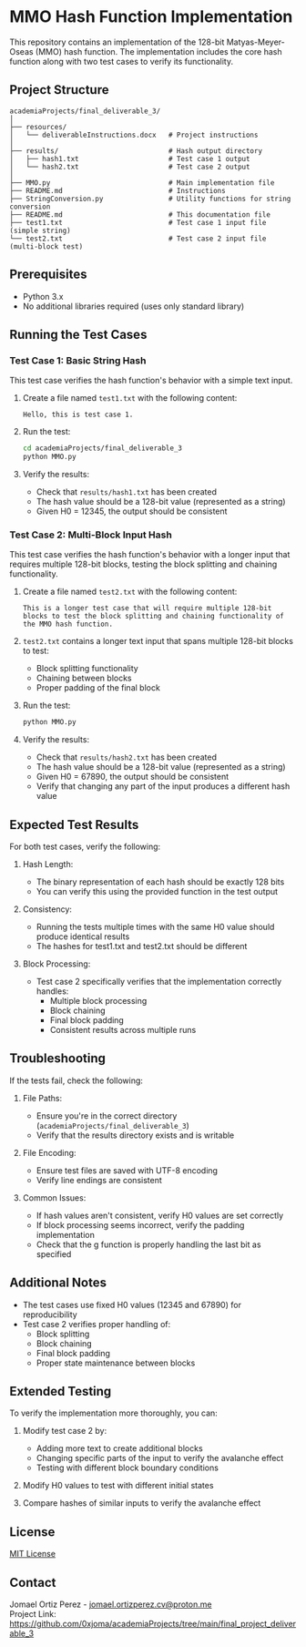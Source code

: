# MMO Hash Function Implementation

This repository contains an implementation of the 128-bit Matyas-Meyer-Oseas (MMO) hash function. The implementation includes the core hash function along with two test cases to verify its functionality.

## Project Structure

```
academiaProjects/final_deliverable_3/
│
├── resources/
│   └── deliverableInstructions.docx   # Project instructions
│
├── results/                           # Hash output directory
│   ├── hash1.txt                      # Test case 1 output
│   └── hash2.txt                      # Test case 2 output
│
├── MMO.py                             # Main implementation file
├── README.md                          # Instructions
├── StringConversion.py                # Utility functions for string conversion
├── README.md                          # This documentation file
├── test1.txt                          # Test case 1 input file (simple string)
└── test2.txt                          # Test case 2 input file (multi-block test)
```

## Prerequisites

- Python 3.x
- No additional libraries required (uses only standard library)

## Running the Test Cases

### Test Case 1: Basic String Hash
This test case verifies the hash function's behavior with a simple text input.

1. Create a file named `test1.txt` with the following content:
   ```
   Hello, this is test case 1.
   ```

2. Run the test:
   ```bash
   cd academiaProjects/final_deliverable_3
   python MMO.py
   ```

3. Verify the results:
   - Check that `results/hash1.txt` has been created
   - The hash value should be a 128-bit value (represented as a string)
   - Given H0 = 12345, the output should be consistent

### Test Case 2: Multi-Block Input Hash
This test case verifies the hash function's behavior with a longer input that requires multiple 128-bit blocks, testing the block splitting and chaining functionality.

1. Create a file named `test2.txt` with the following content:
   ```
   This is a longer test case that will require multiple 128-bit blocks to test the block splitting and chaining functionality of the MMO hash function.
   ```

2. `test2.txt` contains a longer text input that spans multiple 128-bit blocks to test:
   - Block splitting functionality
   - Chaining between blocks
   - Proper padding of the final block

3. Run the test:
   ```bash
   python MMO.py
   ```

4. Verify the results:
   - Check that `results/hash2.txt` has been created
   - The hash value should be a 128-bit value (represented as a string)
   - Given H0 = 67890, the output should be consistent
   - Verify that changing any part of the input produces a different hash value

## Expected Test Results

For both test cases, verify the following:

1. Hash Length:
   - The binary representation of each hash should be exactly 128 bits
   - You can verify this using the provided function in the test output

2. Consistency:
   - Running the tests multiple times with the same H0 value should produce identical results
   - The hashes for test1.txt and test2.txt should be different

3. Block Processing:
   - Test case 2 specifically verifies that the implementation correctly handles:
     * Multiple block processing
     * Block chaining
     * Final block padding
     * Consistent results across multiple runs

## Troubleshooting

If the tests fail, check the following:

1. File Paths:
   - Ensure you're in the correct directory (`academiaProjects/final_deliverable_3`)
   - Verify that the results directory exists and is writable

2. File Encoding:
   - Ensure test files are saved with UTF-8 encoding
   - Verify line endings are consistent

3. Common Issues:
   - If hash values aren't consistent, verify H0 values are set correctly
   - If block processing seems incorrect, verify the padding implementation
   - Check that the g function is properly handling the last bit as specified

## Additional Notes

- The test cases use fixed H0 values (12345 and 67890) for reproducibility
- Test case 2 verifies proper handling of:
  * Block splitting
  * Block chaining
  * Final block padding
  * Proper state maintenance between blocks

## Extended Testing

To verify the implementation more thoroughly, you can:

1. Modify test case 2 by:
   - Adding more text to create additional blocks
   - Changing specific parts of the input to verify the avalanche effect
   - Testing with different block boundary conditions

2. Modify H0 values to test with different initial states

3. Compare hashes of similar inputs to verify the avalanche effect


## License
[MIT License](https://opensource.org/licenses/MIT)

## Contact
Jomael Ortiz Perez - jomael.ortizperez.cv@proton.me\
Project Link: https://github.com/0xjoma/academiaProjects/tree/main/final_project_deliverable_3
